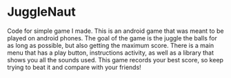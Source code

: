 # JuggleNaut
Code for simple game I made. This is an android game that was meant to be played on android phones. The goal of the game is the juggle the balls for as long as possible, but also getting the maximum score. There is a main menu that has a play button, instructions activity, as well as a library that shows you all the sounds used. This game records your best score, so keep trying to beat it and compare with your friends!
